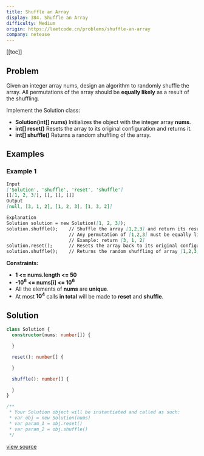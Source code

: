 ```yaml
---
title: Shuffle an Array
display: 384. Shuffle an Array
difficulty: Medium
origin: https://leetcode.cn/problems/shuffle-an-array
company: netease
---
```


[[toc]]

## Problem

Given an integer array nums, design an algorithm to randomly shuffle the array. All permutations of the array should be **equally likely** as a result of the shuffling.

Implement the Solution class:

- **Solution(int[] nums)** Initializes the object with the integer array **nums**.
- **int[] reset()** Resets the array to its original configuration and returns it.
- **int[] shuffle()** Returns a random shuffling of the array.

## Examples

### Example 1

```md
Input
['Solution', 'shuffle', 'reset', 'shuffle']
[[[1, 2, 3]], [], [], []]
Output
[null, [3, 1, 2], [1, 2, 3], [1, 3, 2]]

Explanation
Solution solution = new Solution([1, 2, 3]);
solution.shuffle();    // Shuffle the array [1,2,3] and return its result.
                       // Any permutation of [1,2,3] must be equally likely to be returned.
                       // Example: return [3, 1, 2]
solution.reset();      // Resets the array back to its original configuration [1,2,3]. Return [1, 2, 3]
solution.shuffle();    // Returns the random shuffling of array [1,2,3]. Example: return [1, 3, 2]

```

**Constraints:**

- **1 <= nums.length <= 50**
- **-10<sup>6</sup> <= nums[i] <= 10<sup>6</sup>**
- All the elements of **nums** are **unique**.
- At most **10<sup>4</sup>** calls **in total** will be made to **reset** and **shuffle**.

## Solution

```ts
class Solution {
  constructor(nums: number[]) {

  }

  reset(): number[] {

  }

  shuffle(): number[] {

  }
}

/**
 * Your Solution object will be instantiated and called as such:
 * var obj = new Solution(nums)
 * var param_1 = obj.reset()
 * var param_2 = obj.shuffle()
 */
```

[view source](https://leetcode.cn/problems/shuffle-an-array)
